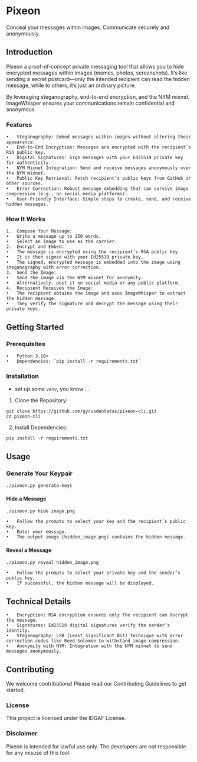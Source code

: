 
# Pixeon
Conceal your messages within images. Communicate securely and anonymously.

## Introduction

Pixeon a proof-of-concept private messaging tool that allows you to hide encrypted messages within images (memes, photos, screenshots). It’s like sending a secret postcard—only the intended recipient can read the hidden message, while to others, it’s just an ordinary picture.

By leveraging steganography, end-to-end encryption, and the NYM mixnet, ImageWhisper ensures your communications remain confidential and anonymous.

### Features

	•	Steganography: Embed messages within images without altering their appearance.
	•	End-to-End Encryption: Messages are encrypted with the recipient’s RSA public key.
	•	Digital Signatures: Sign messages with your Ed25519 private key for authenticity.
	•	NYM Mixnet Integration: Send and receive messages anonymously over the NYM mixnet.
	•	Public Key Retrieval: Fetch recipient’s public keys from GitHub or other sources.
	•	Error Correction: Robust message embedding that can survive image compression (e.g., on social media platforms).
	•	User-Friendly Interface: Simple steps to create, send, and receive hidden messages.

### How It Works

	1.	Compose Your Message:
	•	Write a message up to 250 words.
	•	Select an image to use as the carrier.
	2.	Encrypt and Embed:
	•	The message is encrypted using the recipient’s RSA public key.
	•	It is then signed with your Ed25519 private key.
	•	The signed, encrypted message is embedded into the image using steganography with error correction.
	3.	Send the Image:
	•	Send the image via the NYM mixnet for anonymity.
	•	Alternatively, post it on social media or any public platform.
	4.	Recipient Receives the Image:
	•	The recipient obtains the image and uses ImageWhisper to extract the hidden message.
	•	They verify the signature and decrypt the message using their private keys.

## Getting Started

### Prerequisites

	•	Python 3.10+
	•	Dependencies: `pip install -r requirements.txt`

### Installation
- set up some `venv`, you know ... 


1.	Clone the Repository:

```
git clone https://github.com/gyrusdentatus/pixeon-cli.git
cd pixeon-cli
```
2.	Install Dependencies:

```
pip install -r requirements.txt
```


## Usage

### Generate Your Keypair

```
./pixeon.py generate-keys
```
#### Hide a Message

```
./pixeon.py hide image.png
```

	•	Follow the prompts to select your key and the recipient’s public key.
	•	Enter your message.
	•	The output image (hidden_image.png) contains the hidden message.

#### Reveal a Message

```
./pixeon.py reveal hidden_image.png
```

	•	Follow the prompts to select your private key and the sender’s public key.
	•	If successful, the hidden message will be displayed.

## Technical Details

	•	Encryption: RSA encryption ensures only the recipient can decrypt the message.
	•	Signatures: Ed25519 digital signatures verify the sender’s identity.
	•	Steganography: LSB (Least Significant Bit) technique with error correction codes like Reed-Solomon to withstand image compression.
	•	Anonymity with NYM: Integration with the NYM mixnet to send messages anonymously.

## Contributing

We welcome contributions! Please read our Contributing Guidelines to get started.

### License

This project is licensed under the IDGAF License.

### Disclaimer

Pixeon is intended for lawful use only. The developers are not responsible for any misuse of this tool.

